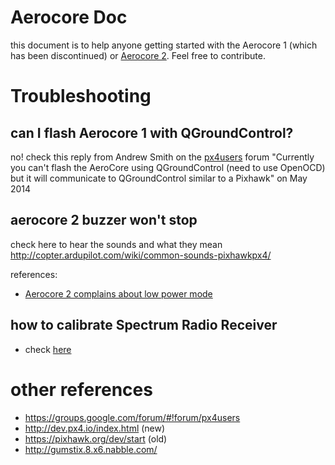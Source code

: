 # Aerocore Doc
this document is to help anyone getting started with the Aerocore 1 (which has been discontinued) or [Aerocore 2](https://store.gumstix.com/aerocore-2-for-duovero.html). Feel free to contribute.


# Troubleshooting

## can I flash Aerocore 1 with QGroundControl?
no! check this reply from Andrew Smith on the [px4users](https://groups.google.com/d/msg/px4users/mcP55Yn_2rE/Nr0a7PsDzuQJ) forum
"Currently you can't flash the AeroCore using QGroundControl (need to use OpenOCD) but it will communicate to QGroundControl similar to a Pixhawk" on May 2014

## aerocore 2 buzzer won't stop
check here to hear the sounds and what they mean
http://copter.ardupilot.com/wiki/common-sounds-pixhawkpx4/

references:
- [Aerocore 2 complains about low power mode](http://gumstix.8.x6.nabble.com/Aerocore-2-complains-about-low-power-mode-td4970491.html)

## how to calibrate Spectrum Radio Receiver
- check [here](http://gumstix.8.x6.nabble.com/Calibrate-Radio-with-Aerocore-2-td4970105.html#a4970113)

# other references
- https://groups.google.com/forum/#!forum/px4users
- http://dev.px4.io/index.html (new)
- https://pixhawk.org/dev/start (old)
- http://gumstix.8.x6.nabble.com/
